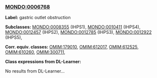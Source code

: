 
### [MONDO:0006768](http://purl.obolibrary.org/obo/MONDO_0006768)
**Label:** gastric outlet obstruction

**Subclasses:** [MONDO:0008355](http://purl.obolibrary.org/obo/MONDO_0008355) (IHPS1), [MONDO:0010411](http://purl.obolibrary.org/obo/MONDO_0010411) (IHPS4), [MONDO:0012457](http://purl.obolibrary.org/obo/MONDO_0012457) (IHPS2), [MONDO:0012785](http://purl.obolibrary.org/obo/MONDO_0012785) (IHPS3), [MONDO:0012922](http://purl.obolibrary.org/obo/MONDO_0012922) (IHPS5), 

**Corr. equiv. classes:** [OMIM:179010](http://purl.obolibrary.org/obo/OMIM_179010), [OMIM:612017](http://purl.obolibrary.org/obo/OMIM_612017), [OMIM:612525](http://purl.obolibrary.org/obo/OMIM_612525), [OMIM:610260](http://purl.obolibrary.org/obo/OMIM_610260), [OMIM:300711](http://purl.obolibrary.org/obo/OMIM_300711), 

**Class expressions from DL-Learner:**

No results from DL-Learner...



